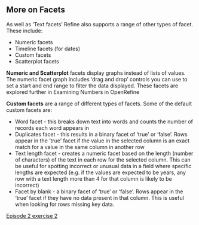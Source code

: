 ## More on Facets

As well as ‘Text facets’ Refine also supports a range of other types of facet. These include:

- Numeric facets
- Timeline facets (for dates)
- Custom facets
- Scatterplot facets

**Numeric and Scatterplot** facets display graphs instead of lists of values. The numeric facet graph includes ‘drag and drop’ controls you can use to set a start and end range to filter the data displayed. These facets are explored further in Examining Numbers in OpenRefine

**Custom facets** are a range of different types of facets. Some of the default custom facets are:

* Word facet - this breaks down text into words and counts the number of records each word appears in
* Duplicates facet - this results in a binary facet of ‘true’ or ‘false’. Rows appear in the ‘true’ facet if the value in the selected column is an exact match for a value in the same column in another row
* Text length facet - creates a numeric facet based on the length (number of characters) of the text in each row for the selected column. This can be useful for spotting incorrect or unusual data in a field where specific lengths are expected (e.g. if the values are expected to be years, any row with a text length more than 4 for that column is likely to be incorrect)
* Facet by blank - a binary facet of ‘true’ or ‘false’. Rows appear in the ‘true’ facet if they have no data present in that column. This is useful when looking for rows missing key data.

[Episode 2 exercise 2](episode2_ex2.md)
